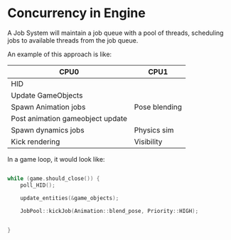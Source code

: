 # Concurrency in Engine

A Job System will maintain a job queue with a pool of threads, scheduling jobs to available threads from the job queue.

An example of this approach is like:

CPU0 | CPU1 |  
-----| ---- |
HID  |     | 
Update GameObjects |  |
Spawn Animation jobs | Pose blending |
Post animation gameobject update |
Spawn dynamics jobs | Physics sim |
Kick rendering | Visibility |

In a game loop, it would look like:

```cpp

while (game.should_close()) {
    poll_HID();

    update_entities(&game_objects);

    JobPool::kickJob(Animation::blend_pose, Priority::HIGH);

    
}

```